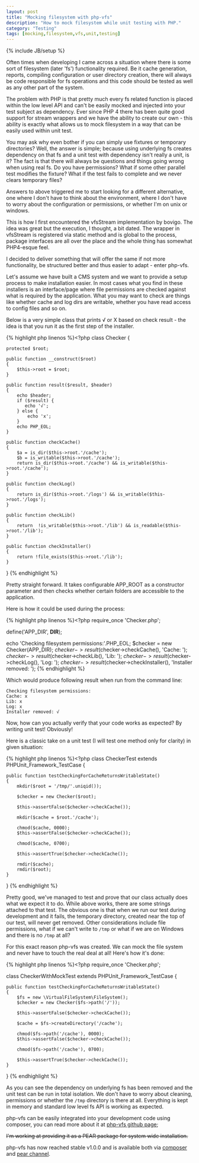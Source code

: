 ```yaml
---
layout: post
title: "Mocking filesystem with php-vfs"
description: "How to mock filesystem while unit testing with PHP."
category: "Testing"
tags: [mocking,filesystem,vfs,unit,testing]
---
```

{% include JB/setup %}


Often times when developing I came across a situation where there is some sort of filesystem (later 'fs') functionality
required. Be it cache generation, reports, compiling configuration or user directory creation, there will always be
code responsible for fs operations and this code should be tested as well as any other part of the system.

The problem with PHP is that pretty much every fs related function is placed within the low level API and can't be easily
mocked and injected into your test subject as dependency. Ever since PHP 4 there has been quite good support for stream
wrappers and we have the ability to create our own - this ability is exactly what allows us to mock filesystem in a way that can
be easily used within unit test.

You may ask why even bother if you can simply use fixtures or temporary directories? Well, the answer is simple; because
using underlying fs creates dependency on that fs and a unit test with dependency isn't really a unit, is it? The fact is
that there will always be questions and things going wrong when using real fs. Do you have permissions? What
if some other parallel test modifies the fixture? What if the test fails to complete and we never clears temporary files?

Answers to above triggered me to start looking for a different alternative, one where I don't have to think
about the environment, where I don't have to worry about the configuration or permissions, or whether I'm on unix or windows.

This is how I first encountered the vfsStream implementation by bovigo. The idea was great but the execution, I thought, a bit dated.
The wrapper in vfsStream is registered via static method and is global to the process, package interfaces are all over the
place and the whole thing has somewhat PHP4-esque feel.

I decided to deliver something that will offer the same if not more functionality, be structured better and thus easier to adapt - enter php-vfs.

Let's assume we have built a CMS system and we want to provide a setup process to make installation easier. In most cases what you find in these installers is an
interface/page where file permissions are checked against what is required by the application. What you may want to check are things like whether cache and log dirs
are writable, whether you have read access to config files and so on.

Below is a very simple class that prints √ or X based on check result - the idea is that you run it as the first step of the installer.

{% highlight php linenos %}<?php
class Checker {

    protected $root;

    public function __construct($root)
    {
        $this->root = $root;
    }

    public function result($result, $header)
    {
        echo $header;
        if ($result) {
           echo '√';
        } else {
            echo 'x';
        }
        echo PHP_EOL;
    }

    public function checkCache()
    {
        $a = is_dir($this->root.'/cache');
        $b = is_writable($this->root.'/cache');
        return is_dir($this->root.'/cache') && is_writable($this->root.'/cache');
    }

    public function checkLog()
    {
        return is_dir($this->root.'/logs') && is_writable($this->root.'/logs');
    }

    public function checkLib()
    {
        return  !is_writable($this->root.'/lib') && is_readable($this->root.'/lib');
    }

    public function checkInstaller()
    {
        return !file_exists($this->root.'/lib');
    }

}
{% endhighlight %}

Pretty straight forward. It takes configurable APP_ROOT as a constructor parameter and then checks whether certain folders
are accessible to the application.

Here is how it could be used during the process:

{% highlight php linenos %}<?php
require_once 'Checker.php';

define('APP_DIR', __DIR__);

echo 'Checking filesystem permissions:'.PHP_EOL;
$checker = new Checker(APP_DIR);
$checker->result($checker->checkCache(), 'Cache: ');
$checker->result($checker->checkLib(), 'Lib: ');
$checker->result($checker->checkLog(), 'Log: ');
$checker->result($checker->checkInstaller(), 'Installer removed: ');
{% endhighlight %}

Which would produce following result when run from the command line:

    Checking filesystem permissions:
    Cache: x
    Lib: x
    Log: x
    Installer removed: √

Now, how can you actually verify that your code works as expected? By writing unit test! Obviously!

Here is a classic take on a unit test (I will test one method only for clarity) in given situation:

{% highlight php linenos %}<?php
class CheckerTest extends PHPUnit_Framework_TestCase {

    public function testCheckingForCacheReturnsWritableState()
    {
        mkdir($root = '/tmp/'.uniqid());

        $checker = new Checker($root);

        $this->assertFalse($checker->checkCache());

        mkdir($cache = $root.'/cache');

        chmod($cache, 0000);
        $this->assertFalse($checker->checkCache());

        chmod($cache, 0700);

        $this->assertTrue($checker->checkCache());

        rmdir($cache);
        rmdir($root);
    }
}
{% endhighlight %}

Pretty good, we've managed to test and prove that our class actually does what we expect it to do. While above works, there are some
strings attached to that test. The obvious one is that when we run our test during development and it fails, the temporary directory, created
near the top of our test, will never get removed. Other considerations include file permissions, what if we can't write to ```/tmp``` or what if
we are on Windows and there is no ```/tmp``` at all?

For this exact reason php-vfs was created. We can mock the file system and never have to touch the real deal at all! Here's how it's done:

{% highlight php linenos %}<?php
require_once 'Checker.php';

class CheckerWithMockTest extends PHPUnit_Framework_TestCase {

    public function testCheckingForCacheReturnsWritableState()
    {
        $fs = new \VirtualFileSystem\FileSystem();
        $checker = new Checker($fs->path('/'));

        $this->assertFalse($checker->checkCache());

        $cache = $fs->createDirectory('/cache');

        chmod($fs->path('/cache'), 0000);
        $this->assertFalse($checker->checkCache());

        chmod($fs->path('/cache'), 0700);

        $this->assertTrue($checker->checkCache());
    }
}
{% endhighlight %}

As you can see the dependency on underlying fs has been removed and the unit test can be run in total isolation. We don't
have to worry about cleaning, permissions or whether the ```/tmp``` directory is there at all. Everything is kept in memory
and standard low level fs API is working as expected.

php-vfs can be easily integrated into your development code using composer, you can read more about it at [php-vfs github page](http://michael-donat.github.io/php-vfs);

<del>I'm working at providing it as a PEAR package for system wide installation.</del>

php-vfs has now reached stable v1.0.0 and is available both via [composer](https://packagist.org/packages/php-vfs/php-vfs) and [pear channel](http://pear.michaeldonat.net).
